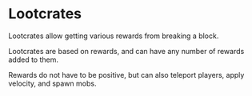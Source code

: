 # Lootcrates

Lootcrates allow getting various rewards from breaking a block.

Lootcrates are based on rewards, and can have any number of rewards added to them.

Rewards do not have to be positive, but can also teleport players, apply velocity, and spawn mobs.